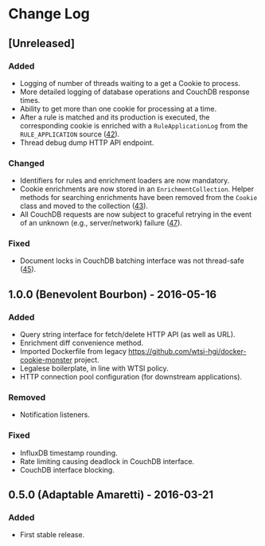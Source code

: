 # Change Log
## [Unreleased]
### Added
- Logging of number of threads waiting to a get a Cookie to process.
- More detailed logging of database operations and CouchDB response times.
- Ability to get more than one cookie for processing at a time.
- After a rule is matched and its production is executed, the
  corresponding cookie is enriched with a `RuleApplicationLog` from the
  `RULE_APPLICATION` source
  ([42](https://github.com/wtsi-hgi/python-baton-wrapper)).
- Thread debug dump HTTP API endpoint.

### Changed
- Identifiers for rules and enrichment loaders are now mandatory.
- Cookie enrichments are now stored in an `EnrichmentCollection`. Helper
  methods for searching enrichments have been removed from the `Cookie`
  class and moved to the collection
  ([43](https://github.com/wtsi-hgi/cookie-monster/issues/43)).
- All CouchDB requests are now subject to graceful retrying in the event
  of an unknown (e.g., server/network) failure
  ([47](https://github.com/wtsi-hgi/cookie-monster/issues/47)).

### Fixed
- Document locks in CouchDB batching interface was not thread-safe
  ([45](https://github.com/wtsi-hgi/cookie-monster/issues/45)).

## 1.0.0 (Benevolent Bourbon) - 2016-05-16
### Added
- Query string interface for fetch/delete HTTP API (as well as URL).
- Enrichment diff convenience method.
- Imported Dockerfile from legacy https://github.com/wtsi-hgi/docker-cookie-monster project.
- Legalese boilerplate, in line with WTSI policy.
- HTTP connection pool configuration (for downstream applications).

### Removed
- Notification listeners.

### Fixed
- InfluxDB timestamp rounding.
- Rate limiting causing deadlock in CouchDB interface.
- CouchDB interface blocking.

## 0.5.0 (Adaptable Amaretti) - 2016-03-21
### Added
- First stable release.
